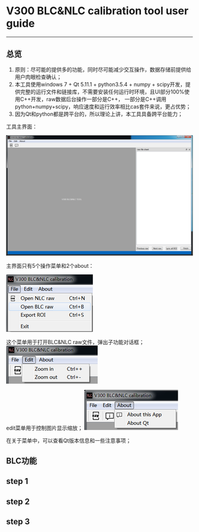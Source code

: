 # V300 BLC&NLC calibration tool user guide
------------------------------------------
## 总览
1. 原则：尽可能的提供多的功能，同时尽可能减少交互操作，数据存储前提供给用户肉眼检查确认；
2. 本工具使用windows 7 + Qt 5.11.1 + python3.5.4 + numpy + scipy开发，提供完整的运行文件和链接库，不需要安装任何运行时环境，且UI部分100%使用C++开发，raw数据后台操作一部分是C++， 一部分是C++调用python+numpy+scipy，响应速度和运行效率相比cas套件来说，更占优势；
3. 因为Qt和python都是跨平台的，所以理论上讲，本工具具备跨平台能力；

工具主界面：

![mainwindow](https://raw.githubusercontent.com/JonahZeng/sensor_linear_feature/master/image/mainwindow.PNG)

主界面只有5个操作菜单和2个about：

![open_menu](https://raw.githubusercontent.com/JonahZeng/sensor_linear_feature/master/image/open_menu0.png)

这个菜单用于打开BLC&NLC raw文件，弹出子功能对话框；
![edit_menu](https://raw.githubusercontent.com/JonahZeng/sensor_linear_feature/master/image/open_menu.png)

edit菜单用于控制图片显示缩放；
![edit_menu](https://raw.githubusercontent.com/JonahZeng/sensor_linear_feature/master/image/about_menu.png)

在关于菜单中，可以查看Qt版本信息和一些注意事项；

## BLC功能
## step 1
## step 2
## step 3



